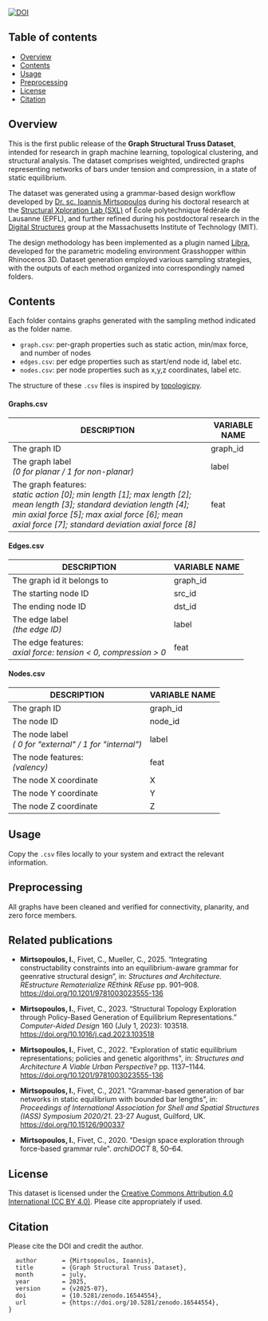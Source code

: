 [![DOI](https://zenodo.org/badge/DOI/10.5281/zenodo.16544554.svg)](https://doi.org/10.5281/zenodo.16544554)

## Table of contents
- [Overview](#overview)
- [Contents](#contents)
- [Usage](#usage)
- [Preprocessing](#preprocessing)
- [License](#license)
- [Citation](#citation)

## Overview
This is the first public release of the **Graph Structural Truss Dataset**, intended for research in graph machine learning, topological clustering, and structural analysis. The dataset comprises weighted, undirected graphs representing networks of bars under tension and compression, in a state of static equilibrium.

The dataset was generated using a grammar-based design workflow developed by [Dr. sc. Ioannis Mirtsopoulos](https://www.linkedin.com/in/ioannismirtsopoulos/) during his doctoral research at the [Structural Xploration Lab (SXL)](https://www.epfl.ch/labs/sxl/) of École polytechnique fédérale de Lausanne (EPFL), and further refined during his postdoctoral research in the [Digital Structures](http://digitalstructures.mit.edu/) group at the Massachusetts Institute of Technology (MIT).

The design methodology has been implemented as a plugin named [Libra](https://github.com/StructuralXplorationLab/Libra), developed for the parametric modeling environment Grasshopper within Rhinoceros 3D. Dataset generation employed various sampling strategies, with the outputs of each method organized into correspondingly named folders.

## Contents
Each folder contains graphs generated with the sampling method indicated as the folder name.
- `graph.csv`: per-graph properties such as static action, min/max force, and number of nodes
- `edges.csv`: per edge properties such as start/end node id, label etc.
- `nodes.csv`: per node properties such as x,y,z coordinates, label etc.

The structure of these `.csv` files is inspired by [topologicpy](https://pypi.org/project/topologicpy/).

#### Graphs.csv
| DESCRIPTION	| VARIABLE NAME	|
| --- | --- | 
| The graph ID	| graph_id
| The graph label <br>_(0 for planar / 1 for non-planar)_	| label
| The graph features:<br>  _static action [0]; min length [1]; max length [2]; mean length [3]; standard deviation length [4]; min axial force [5]; max axial force [6]; mean axial force [7]; standard deviation axial force [8]_ | feat

#### Edges.csv
| DESCRIPTION	| VARIABLE NAME	|
| --- | --- |
| The graph id it belongs to | graph_id
| The starting node ID	| src_id
| The ending node ID | dst_id
| The edge label<br> _(the edge ID)_	| label
| The edge features:<br> _axial force: tension < 0, compression > 0_ | feat

#### Nodes.csv
| DESCRIPTION	| VARIABLE NAME
| --- | --- |
| The graph ID	| graph_id
| The node ID	| node_id
| The node label<br>_( 0 for "external" / 1 for "internal")_ | label
| The node features:<br> _(valency)_ | feat
| The node X coordinate	| X
| The node Y coordinate	| Y
| The node Z coordinate	| Z

## Usage
Copy the `.csv` files locally to your system and extract the relevant information.

## Preprocessing
All graphs have been cleaned and verified for connectivity, planarity, and zero force members.

## Related publications
- **Mirtsopoulos, I.**, Fivet, C., Mueller, C., 2025. “Integrating constructability constraints into an equilibrium-aware grammar for geenrative structural design”, in: _Structures and Architecture. REstructure Rematerialize REthink REuse_ pp. 901–908. <https://doi.org/10.1201/9781003023555-136>

- **Mirtsopoulos, I.**, Fivet, C., 2023. “Structural Topology Exploration through Policy-Based Generation of Equilibrium Representations.” _Computer-Aided Design_ 160 (July 1, 2023): 103518. <https://doi.org/10.1016/j.cad.2023.103518>

- **Mirtsopoulos, I.**, Fivet, C., 2022. "Exploration of static equilibrium representations; policies and genetic algorithms", in: _Structures and Architecture A Viable Urban Perspective?_ pp. 1137–1144. <https://doi.org/10.1201/9781003023555-136>

- **Mirtsopoulos, I.**, Fivet, C., 2021. "Grammar-based generation of bar networks in static equilibrium with bounded bar lengths", in: _Proceedings of International Association for Shell and Spatial Structures (IASS) Symposium 2020/21_. 23-27 August, Guilford, UK. <https://doi.org/10.15126/900337>

- **Mirtsopoulos, I.**, Fivet, C., 2020. "Design space exploration through force-based grammar rule". _archiDOCT_ 8, 50–64.

## License
This dataset is licensed under the [Creative Commons Attribution 4.0 International (CC BY 4.0)](https://creativecommons.org/licenses/by/4.0/). Please cite appropriately if used.

## Citation
Please cite the DOI and credit the author.

```@software{johnmirts_2025_16544554,
  author       = {Mirtsopoulos, Ioannis},
  title        = {Graph Structural Truss Dataset},
  month        = july,
  year         = 2025,
  version      = {v2025-07},
  doi          = {10.5281/zenodo.16544554},
  url          = {https://doi.org/10.5281/zenodo.16544554},
}
```
